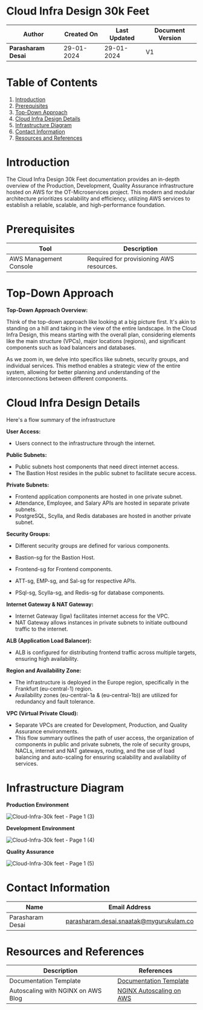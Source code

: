 # Cloud Infra Design 30k Feet

| **Author**           | **Created On** | **Last Updated** | **Document Version** |
| -------------------- | -------------- | ---------------- | -------------------- |
| **Parasharam Desai** | 29-01-2024     | 29-01-2024       | V1                   |

# Table of Contents

1. [Introduction](#introduction)
2. [Prerequisites](#prerequisites)
3. [Top-Down Approach](#top-down-approach)
4. [Cloud Infra Design Details](#cloud-infra-design-details)
5. [Infrastructure Diagram](#infrastructure-diagram)
6. [Contact Information](#contact-information)
7. [Resources and References](#resources-and-references)

# Introduction

The Cloud Infra Design 30k Feet documentation provides an in-depth overview of the Production, Development, Quality Assurance infrastructure hosted on AWS for the OT-Microservices project. This modern and modular architecture prioritizes scalability and efficiency, utilizing AWS services to establish a reliable, scalable, and high-performance foundation.

# Prerequisites
| Tool                  | Description                                  |
|-----------------------|----------------------------------------------|
| AWS Management Console | Required for provisioning AWS resources.     |

# Top-Down Approach

**Top-Down Approach Overview:**

Think of the top-down approach like looking at a big picture first. It's akin to standing on a hill and taking in the view of the entire landscape. In the Cloud Infra Design, this means starting with the overall plan, considering elements like the main structure (VPCs), major locations (regions), and significant components such as load balancers and databases.

As we zoom in, we delve into specifics like subnets, security groups, and individual services. This method enables a strategic view of the entire system, allowing for better planning and understanding of the interconnections between different components.

# Cloud Infra Design Details

Here's a flow summary of the infrastructure 

**User Access:**

* Users connect to the infrastructure through the internet.

**Public Subnets:**

* Public subnets host components that need direct internet access.
* The Bastion Host resides in the public subnet to facilitate secure access.

**Private Subnets:**
* Frontend application components are hosted in one private subnet.
* Attendance, Employee, and Salary APIs are hosted in separate private subnets.
* PostgreSQL, Scylla, and Redis databases are hosted in another private subnet.

**Security Groups:**

* Different security groups are defined for various components.
  
* Bastion-sg for the Bastion Host.
* Frontend-sg for Frontend components.
* ATT-sg, EMP-sg, and Sal-sg for respective APIs.
* PSql-sg, Scylla-sg, and Redis-sg for database components.

**Internet Gateway & NAT Gateway:**

* Internet Gateway (Igw) facilitates internet access for the VPC.
* NAT Gateway allows instances in private subnets to initiate outbound traffic to the internet.

**ALB (Application Load Balancer):**

* ALB is configured for distributing frontend traffic across multiple targets, ensuring high availability.

**Region and Availability Zone:**

* The infrastructure is deployed in the Europe region, specifically in the Frankfurt (eu-central-1) region.
* Availability zones (eu-central-1a & (eu-central-1b)) are utilized for redundancy and fault tolerance.

**VPC (Virtual Private Cloud):**

* Separate VPCs are created for Development, Production, and Quality Assurance environments.
* This flow summary outlines the path of user access, the organization of components in public and private subnets, the role of security groups, NACLs, internet and NAT gateways, routing, and the use of load balancing and auto-scaling for ensuring scalability and availability of services.

# Infrastructure Diagram

**Production Environment**

![Cloud-Infra-30k feet - Page 1 (3)](https://github.com/avengers-p7/Documentation/assets/156056709/417c4797-d910-4a53-85bb-205728902118)


**Development Environment**

![Cloud-Infra-30k feet - Page 1 (4)](https://github.com/avengers-p7/Documentation/assets/156056709/8b78fee4-997d-4e7e-ad64-7643ec554c7d)


**Quality Assurance**

![Cloud-Infra-30k feet - Page 1 (5)](https://github.com/avengers-p7/Documentation/assets/156056709/2c6234b5-863e-4fc2-a357-c918815dbb1f)


# Contact Information

| Name               | Email Address                               |
| ------------------ | ------------------------------------------- |
| Parasharam Desai   | parasharam.desai.snaatak@mygurukulam.co     |

# Resources and References

|     Description                  | References  
| ---------------------------------| ------------------------------------------------------------------- |
| Documentation Template           | [Documentation Template](https://github.com/OT-MICROSERVICES/documentation-template/wiki/Application-Template) |
| Autoscaling with NGINX on AWS Blog| [NGINX Autoscaling on AWS](https://www.nginx.com/blog/announcing-new-autoscaling-support-with-nginx-plus-on-aws-cloud-quick-start/) |

